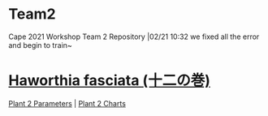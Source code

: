 # Team2
Cape 2021 Workshop Team 2 Repository
|02/21 10:32 we fixed all the error and begin to train~

# [Haworthia fasciata (十二の巻)](https://en.wikipedia.org/wiki/Haworthiopsis_fasciata)

[Plant 2 Parameters](https://cape2021.github.io/plantajs2/index.html)  |
[Plant 2 Charts](https://cape2021.github.io/plantajs2/chart.html)
